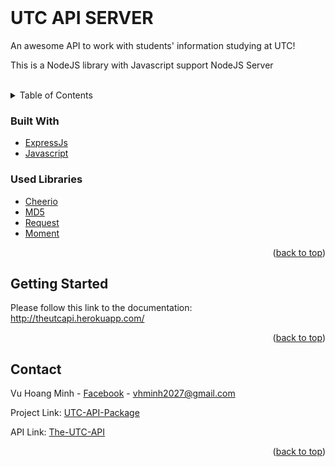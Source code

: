 <div id="top"></div>
<br />

# UTC API SERVER
An awesome API to work with students' information studying at UTC!

This is a NodeJS library with Javascript support NodeJS Server

<br />

<!-- TABLE OF CONTENTS -->
<details>
  <summary>Table of Contents</summary>
  <ol>
    <li>
      <a href="#built-with">Built With & Used Libraries</a>
    </li>
    <li>
      <a href="#getting-started">Getting Started</a>
    </li>
    <li><a href="#contact">Contact</a></li>
  </ol>
</details>



<!-- ABOUT THE PROJECT -->
### Built With

* [ExpressJs](https://expressjs.com/)
* [Javascript](https://www.javascript.com/)

### Used Libraries

* [Cheerio](https://cheerio.js.org/)
* [MD5](https://www.npmjs.com/package/md5)
* [Request](https://www.npmjs.com/package/request)
* [Moment](https://momentjs.com/)

<p align="right">(<a href="#top">back to top</a>)</p>



<!-- GETTING STARTED -->
## Getting Started

Please follow this link to the documentation: http://theutcapi.herokuapp.com/
</br>

<p align="right">(<a href="#top">back to top</a>)</p>


<!-- CONTACT -->
## Contact

Vu Hoang Minh - [Facebook](https://www.facebook.com/swag.lauch) - vhminh2027@gmail.com

Project Link: [UTC-API-Package](https://github.com/hminh2027/UTC-API-Server)

API Link: [The-UTC-API](http://theutcapi.herokuapp.com/)

<p align="right">(<a href="#top">back to top</a>)</p>
